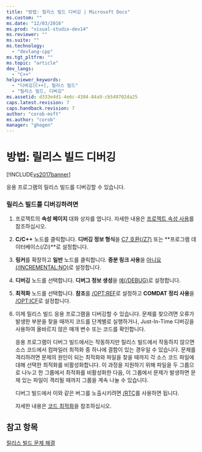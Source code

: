 ```yaml
---
title: "방법: 릴리스 빌드 디버깅 | Microsoft Docs"
ms.custom: ""
ms.date: "12/03/2016"
ms.prod: "visual-studio-dev14"
ms.reviewer: ""
ms.suite: ""
ms.technology: 
  - "devlang-cpp"
ms.tgt_pltfrm: ""
ms.topic: "article"
dev_langs: 
  - "C++"
helpviewer_keywords: 
  - "디버깅[C++], 릴리스 빌드"
  - "릴리스 빌드, 디버깅"
ms.assetid: d333e4d1-4e6c-4384-84a9-cb549702da25
caps.latest.revision: 7
caps.handback.revision: 7
author: "corob-msft"
ms.author: "corob"
manager: "ghogen"
---
```

# 방법: 릴리스 빌드 디버깅
[!INCLUDE[vs2017banner](../../assembler/inline/includes/vs2017banner.md)]

응용 프로그램의 릴리스 빌드를 디버깅할 수 있습니다.  
  
### 릴리스 빌드를 디버깅하려면  
  
1.  프로젝트의 **속성 페이지** 대화 상자를 엽니다.  자세한 내용은 [프로젝트 속성 사용](../../ide/working-with-project-properties.md)를 참조하십시오.  
  
2.  **C\/C\+\+** 노드를 클릭합니다.  **디버깅 정보 형식**을 [C7 호환\(\/Z7\)](../../build/reference/z7-zi-zi-debug-information-format.md) 또는 **프로그램 데이터베이스\(\/Zi\)**로 설정합니다.  
  
3.  **링커**를 확장하고 **일반** 노드를 클릭합니다.  **증분 링크 사용**을 [아니요\(\/INCREMENTAL:NO\)](../../build/reference/incremental-link-incrementally.md)로 설정합니다.  
  
4.  **디버깅** 노드를 선택합니다.  **디버그 정보 생성**을 [예\(\/DEBUG\)](../../build/reference/debug-generate-debug-info.md)로 설정합니다.  
  
5.  **최적화** 노드를 선택합니다.  **참조**를 [\/OPT:REF](../../build/reference/opt-optimizations.md)로 설정하고 **COMDAT 정리 사용**을 [\/OPT:ICF](../../build/reference/opt-optimizations.md)로 설정합니다.  
  
6.  이제 릴리스 빌드 응용 프로그램을 디버깅할 수 있습니다.  문제를 찾으려면 오류가 발생한 부분을 찾을 때까지 코드를 단계별로 실행하거나, Just\-In\-Time 디버깅을 사용하여 올바르지 않은 매개 변수 또는 코드를 확인합니다.  
  
     응용 프로그램이 디버그 빌드에서는 작동하지만 릴리스 빌드에서 작동하지 않으면 소스 코드에서 컴파일러 최적화 중 하나에 결함이 있는 경우일 수 있습니다.  문제를 격리하려면 문제의 원인이 되는 최적화와 파일을 찾을 때까지 각 소스 코드 파일에 대해 선택한 최적화를 비활성화합니다. 이 과정을 지원하기 위해 파일을 두 그룹으로 나누고 한 그룹에서 최적화를 비활성화한 다음, 이 그룹에서 문제가 발생하면 문제 있는 파일이 격리될 때까지 그룹을 계속 나눌 수 있습니다.  
  
     디버그 빌드에서 이와 같은 버그를 노출시키려면 [\/RTC](../../build/reference/rtc-run-time-error-checks.md)를 사용하면 됩니다.  
  
     자세한 내용은 [코드 최적화](../../build/reference/optimizing-your-code.md)을 참조하십시오.  
  
## 참고 항목  
 [릴리스 빌드 문제 해결](../../build/reference/fixing-release-build-problems.md)